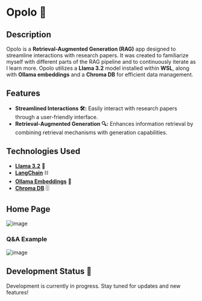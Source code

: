 # Opolo 🧠

## Description

Opolo is a **Retrieval-Augmented Generation (RAG)** app designed to streamline interactions with research papers. It was created to familiarize myself with different parts of the RAG pipeline and to continuously iterate as I learn more. Opolo utilizes a **Llama 3.2** model installed within **WSL**, along with **Ollama embeddings** and a **Chroma DB** for efficient data management.

## Features

- **Streamlined Interactions 🛠️:** Easily interact with research papers through a user-friendly interface.
- **Retrieval-Augmented Generation 🔍:** Enhances information retrieval by combining retrieval mechanisms with generation capabilities.

## Technologies Used

- [**Llama 3.2**](https://github.com/meta-llama/llama-models/blob/main/models/llama3_2/MODEL_CARD.md) 🦙
- [**LangChain**](https://github.com/langchain-ai/langchain) ⛓️
- [**Ollama Embeddings**](https://github.com/langchain-ai/langchain/blob/master/libs/partners/ollama/langchain_ollama/embeddings.py) 🔗
- [**Chroma DB**](https://github.com/chroma-core/chroma) 🗄️

## Home Page
![image](https://github.com/user-attachments/assets/c3b1ea0f-5d17-4159-be74-1b9d5aba019c)

### Q&A Example
![image](https://github.com/user-attachments/assets/09564484-95b4-4627-8f59-1e81f4835771)




## Development Status 🚧

Development is currently in progress. Stay tuned for updates and new features!
